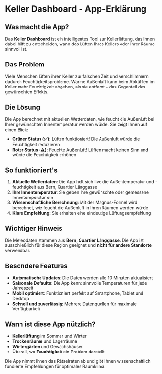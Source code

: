 # Keller Dashboard - App-Erklärung

## Was macht die App?

Das **Keller Dashboard** ist ein intelligentes Tool zur Kellerlüftung, das Ihnen dabei hilft zu entscheiden, wann das Lüften Ihres Kellers oder Ihrer Räume sinnvoll ist.

## Das Problem

Viele Menschen lüften ihren Keller zur falschen Zeit und verschlimmern dadurch Feuchtigkeitsprobleme. Warme Außenluft kann beim Abkühlen im Keller mehr Feuchtigkeit abgeben, als sie entfernt - das Gegenteil des gewünschten Effekts.

## Die Lösung

Die App berechnet mit aktuellen Wetterdaten, wie feucht die Außenluft bei Ihrer gewünschten Innentemperatur werden würde. Sie zeigt Ihnen auf einen Blick:

- **Grüner Status (✅)**: Lüften funktioniert! Die Außenluft würde die Feuchtigkeit reduzieren
- **Roter Status (⚠️)**: Feuchte Außenluft! Lüften macht keinen Sinn und würde die Feuchtigkeit erhöhen

## So funktioniert's

1. **Aktuelle Wetterdaten**: Die App holt sich live die Außentemperatur und -feuchtigkeit aus Bern, Quartier Länggasse
2. **Ihre Innentemperatur**: Sie geben Ihre gewünschte oder gemessene Innentemperatur ein
3. **Wissenschaftliche Berechnung**: Mit der Magnus-Formel wird berechnet, wie feucht die Außenluft in Ihren Räumen werden würde
4. **Klare Empfehlung**: Sie erhalten eine eindeutige Lüftungsempfehlung

## Wichtiger Hinweis

Die Meteodaten stammen aus **Bern, Quartier Länggasse**. Die App ist ausschließlich für diese Region geeignet und **nicht für andere Standorte** verwendbar.

## Besondere Features

- **Automatische Updates**: Die Daten werden alle 10 Minuten aktualisiert
- **Saisonale Defaults**: Die App kennt sinnvolle Temperaturen für jede Jahreszeit
- **Mobil optimiert**: Funktioniert perfekt auf Smartphone, Tablet und Desktop
- **Schnell und zuverlässig**: Mehrere Datenquellen für maximale Verfügbarkeit

## Wann ist diese App nützlich?

- **Kellerlüftung** im Sommer und Winter
- **Trockenräume** und Lagerräume
- **Wintergärten** und Gewächshäuser
- Überall, wo **Feuchtigkeit** ein Problem darstellt

Die App nimmt Ihnen das Rätselraten ab und gibt Ihnen wissenschaftlich fundierte Empfehlungen für optimales Raumklima.